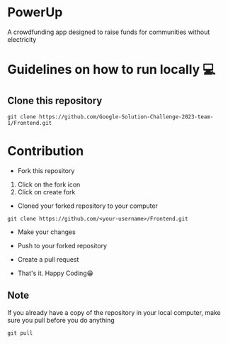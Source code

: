 # PowerUp
A crowdfunding app designed to raise funds for communities without electricity

# Guidelines on how to run locally 💻

## Clone this repository

```
git clone https://github.com/Google-Solution-Challenge-2023-team-1/Frontend.git
```

# Contribution

* Fork this repository

1) Click on the fork icon
2) Click on create fork

* Cloned your forked repository to your computer

```
git clone https://github.com/<your-username>/Frontend.git
```

* Make your changes

* Push to your forked repository

* Create a pull request

* That's it. Happy Coding😁

## Note

If you already have a copy of the repository in your local computer, make sure you pull before you do anything
```
git pull
```


